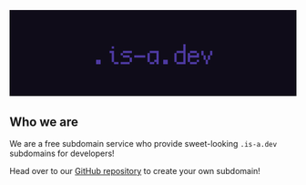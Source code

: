 ![Banner](https://raw.githubusercontent.com/is-a-dev/register/main/media/banner.png)

## Who we are
We are a free subdomain service who provide sweet-looking `.is-a.dev` subdomains for developers!

Head over to our [GitHub repository](https://github.com/is-a-dev/register) to create your own subdomain!
